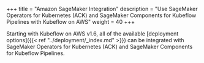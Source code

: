 +++
title = "Amazon SageMaker Integration"
description = "Use SageMaker Operators for Kubernetes (ACK) and SageMaker Components for Kubeflow Pipelines with Kubeflow on AWS"
weight = 40
+++

Starting with Kubeflow on AWS v1.6, all of the available [deployment options]({{< ref "../deployment/_index.md" >}}) can be integrated with SageMaker Operators for Kubernetes (ACK) and SageMaker Components for Kubeflow Pipelines. 




